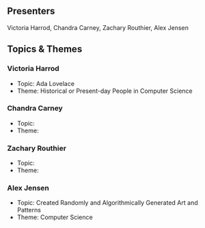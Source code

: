 ## Presenters

Victoria Harrod, Chandra Carney, Zachary Routhier, Alex Jensen

## Topics & Themes

### Victoria Harrod

* Topic: Ada Lovelace
* Theme: Historical or Present-day People in Computer Science

### Chandra Carney

* Topic:
* Theme:

### Zachary Routhier

* Topic:
* Theme:

### Alex Jensen

* Topic: Created Randomly and Algorithmically Generated Art and Patterns
* Theme: Computer Science
